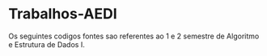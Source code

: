 # Trabalhos-AEDI

Os seguintes codigos fontes sao referentes ao 1 e 2 semestre de Algoritmo e Estrutura de Dados I. 
